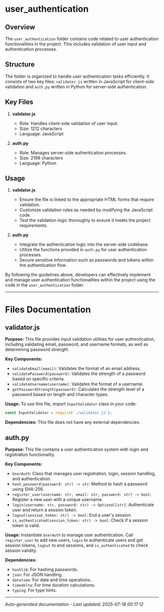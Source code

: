 # user_authentication

## Overview
The `user_authentication` folder contains code related to user authentication functionalities in the project. This includes validation of user input and authentication processes.

## Structure
The folder is organized to handle user authentication tasks efficiently. It consists of two key files: `validator.js` written in JavaScript for client-side validation and `auth.py` written in Python for server-side authentication.

## Key Files
1. **validator.js**
   - Role: Handles client-side validation of user input.
   - Size: 1212 characters
   - Language: JavaScript

2. **auth.py**
   - Role: Manages server-side authentication processes.
   - Size: 2198 characters
   - Language: Python

## Usage
1. **validator.js**
   - Ensure the file is linked to the appropriate HTML forms that require validation.
   - Customize validation rules as needed by modifying the JavaScript code.
   - Test the validation logic thoroughly to ensure it meets the project requirements.

2. **auth.py**
   - Integrate the authentication logic into the server-side codebase.
   - Utilize the functions provided in `auth.py` for user authentication processes.
   - Secure sensitive information such as passwords and tokens within the authentication flow.

By following the guidelines above, developers can effectively implement and manage user authentication functionalities within the project using the code in the `user_authentication` folder.

---

# Files Documentation

## validator.js

**Purpose:** This file provides input validation utilities for user authentication, including validating email, password, and username formats, as well as determining password strength.

**Key Components:**
- `validateEmail(email)`: Validates the format of an email address.
- `validatePassword(password)`: Validates the strength of a password based on specific criteria.
- `validateUsername(username)`: Validates the format of a username.
- `getPasswordStrength(password)`: Calculates the strength level of a password based on length and character types.

**Usage:** To use this file, import `InputValidator` class in your code:
```javascript
const InputValidator = require('./validator.js');
```

**Dependencies:** This file does not have any external dependencies.

## auth.py

**Purpose:** This file contains a user authentication system with login and registration functionality.

**Key Components:**
- `UserAuth`: Class that manages user registration, login, session handling, and authentication.
- `hash_password(password: str) -> str`: Method to hash a password using SHA-256.
- `register_user(username: str, email: str, password: str) -> bool`: Register a new user with a unique username.
- `login(username: str, password: str) -> Optional[str]`: Authenticate user and return a session token.
- `logout(session_token: str) -> bool`: End a user's session.
- `is_authenticated(session_token: str) -> bool`: Check if a session token is valid.

**Usage:** Instantiate `UserAuth` to manage user authentication. Call `register_user` to add new users, `login` to authenticate users and get session tokens, `logout` to end sessions, and `is_authenticated` to check session validity.

**Dependencies:** 
- `hashlib`: For hashing passwords.
- `json`: For JSON handling.
- `datetime`: For date and time operations.
- `timedelta`: For time duration calculations.
- `typing`: For type hints.

---
*Auto-generated documentation - Last updated: 2025-07-18 00:17:12*
